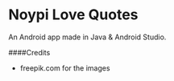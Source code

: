 # Noypi Love Quotes

An Android app made in Java & Android Studio.

####Credits
- freepik.com for the images
